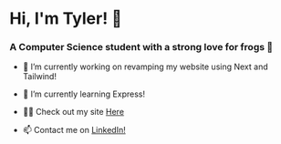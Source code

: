 # Hi, I'm Tyler! 👋
<h3 align="left">A Computer Science student with a strong love for frogs 🐸</h3>

- 🔭 I’m currently working on revamping my website using Next and Tailwind!

- 🌱 I’m currently learning Express!

- 👨‍💻 Check out my site [Here](https://tylerbeach.vercel.app/)

- 📫 Contact me on [LinkedIn!](https://www.linkedin.com/feed/)
